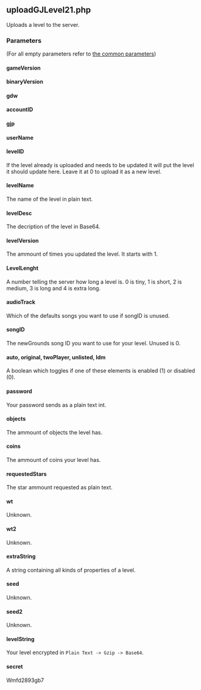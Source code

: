 ## uploadGJLevel21.php
Uploads a level to the server.
### Parameters
(For all empty parameters refer to [the common parameters](https://github.com/SMJSGaming/GDDocs/blob/master/endpoints/common_parameters.md))
#### gameVersion
#### binaryVersion
#### gdw
#### accountID
#### gjp
#### userName
#### levelID
If the level already is uploaded and needs to be updated it will put the level it should update here. Leave it at 0 to upload it as a new level.
#### levelName
The name of the level in plain text.
#### levelDesc
The decription of the level in Base64.
#### levelVersion
The ammount of times you updated the level. It starts with 1.
#### LevelLenght
A number telling the server how long a level is. 0 is tiny, 1 is short, 2 is medium, 3 is long and 4 is extra long.
#### audioTrack
Which of the defaults songs you want to use if songID is unused.
#### songID
The newGrounds song ID you want to use for your level. Unused is 0.
#### auto, original, twoPlayer, unlisted, ldm
A boolean which toggles if one of these elements is enabled (1) or disabled (0).
#### password
Your password sends as a plain text int.
#### objects
The ammount of objects the level has.
#### coins
The ammount of coins your level has.
#### requestedStars
The star ammount requested as plain text.
#### wt
Unknown.
#### wt2
Unknown.
#### extraString
A string containing all kinds of properties of a level.
#### seed
Unknown.
#### seed2
Unknown.
#### levelString
Your level encrypted in `Plain Text -> Gzip -> Base64`.
#### secret
Wmfd2893gb7
